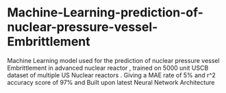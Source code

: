# Machine-Learning-prediction-of-nuclear-pressure-vessel-Embrittlement
Machine Learning model used for the prediction of nuclear pressure vessel Embrittlement in advanced nuclear reactor , trained on 5000 unit USCB dataset of multiple US Nuclear reactors . Giving a MAE rate of 5% and r^2 accuracy score of 97% and Built upon latest Neural Network Architecture
